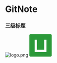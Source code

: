 # GitNote
### 三级标题
![logo.png](0)
![title](https://raw.githubusercontent.com/dudujie0915/gitnote-images/master/gitnote/2019/02/11/logo-1549868466791.png)